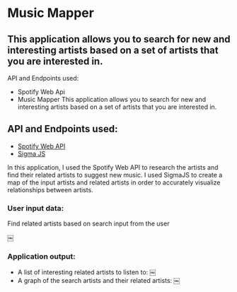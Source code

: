 # Music Mapper
## This application allows you to search for new and interesting artists based on a set of artists that you are interested in.

API and Endpoints used:
- Spotify Web Api
- Music Mapper
This application allows you to search for new and interesting artists based on a set of artists that you are interested in.

## API and Endpoints used:
-	[Spotify Web API](https://developer.spotify.com/web-api/)
-	[Sigma JS](http://sigmajs.org/)


In this application, I used the Spotify Web API to research the artists and find their related artists to suggest new music.  I used SigmaJS to create a map of the input artists and related artists in order to accurately visualize relationships between artists. 

### User input data:
Find related artists based on search input from the user

￼

### Application output:
- A list of interesting related artists to listen to:
￼
- A graph of the search artists and their related artists:
￼





